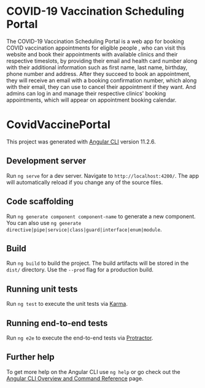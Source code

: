 # COVID-19 Vaccination Scheduling Portal
The COVID-19 Vaccination Scheduling Portal is a web app for booking COVID vaccination appointments for eligible people , who can visit this website and book their appointments with available clinics and their respective timeslots, by providing their email and health card number along with their additional information such as first name, last name, birthday, phone number and address. After they succeed to book an appointment, they will receive an email with a booking confirmation number, which along with their email, they can use to cancel their appointment if they want. And admins can log in and manage their respective clinics' booking appointments, which will appear on appointment booking calendar.

# CovidVaccinePortal

This project was generated with [Angular CLI](https://github.com/angular/angular-cli) version 11.2.6.

## Development server

Run `ng serve` for a dev server. Navigate to `http://localhost:4200/`. The app will automatically reload if you change any of the source files.

## Code scaffolding

Run `ng generate component component-name` to generate a new component. You can also use `ng generate directive|pipe|service|class|guard|interface|enum|module`.

## Build

Run `ng build` to build the project. The build artifacts will be stored in the `dist/` directory. Use the `--prod` flag for a production build.

## Running unit tests

Run `ng test` to execute the unit tests via [Karma](https://karma-runner.github.io).

## Running end-to-end tests

Run `ng e2e` to execute the end-to-end tests via [Protractor](http://www.protractortest.org/).

## Further help

To get more help on the Angular CLI use `ng help` or go check out the [Angular CLI Overview and Command Reference](https://angular.io/cli) page.
